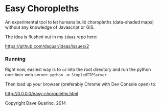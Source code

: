 Easy Choropleths
====

An experimental tool to let humans build choropleths (data-shaded maps) without any knowledge of Javascript or GIS.

The idea is flushed out in my `ideas` repo here:

https://github.com/daguar/ideas/issues/2

### Running

Right now, easiest way is to `cd` into the root directory and run the python one-liner web server:
`python -m SimpleHTTPServer`

Then load up your browser (preferably Chrome with Dev Console open) to:

http://0.0.0.0/easy-choropleths.html


Copyright Dave Guarino, 2014
